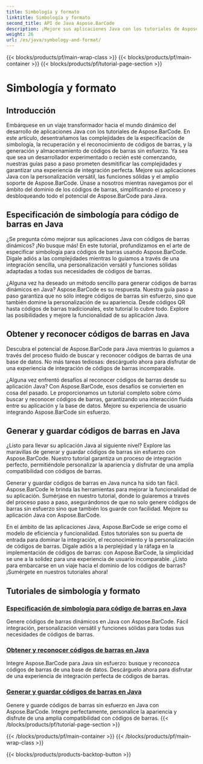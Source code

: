 ```yaml
---
title: Simbología y formato
linktitle: Simbología y formato
second_title: API de Java Aspose.BarCode
description: ¡Mejore sus aplicaciones Java con los tutoriales de Aspose.BarCode! Domine la especificación de simbología, busque y reconozca códigos de barras, y genere y guarde códigos de barras dinámicos sin esfuerzo.
weight: 26
url: /es/java/symbology-and-format/
---
```


{{< blocks/products/pf/main-wrap-class >}}
{{< blocks/products/pf/main-container >}}
{{< blocks/products/pf/tutorial-page-section >}}

# Simbología y formato

## Introducción

Embárquese en un viaje transformador hacia el mundo dinámico del desarrollo de aplicaciones Java con los tutoriales de Aspose.BarCode. En este artículo, desentrañamos las complejidades de la especificación de simbología, la recuperación y el reconocimiento de códigos de barras, y la generación y almacenamiento de códigos de barras sin esfuerzo. Ya sea que sea un desarrollador experimentado o recién esté comenzando, nuestras guías paso a paso prometen desmitificar las complejidades y garantizar una experiencia de integración perfecta. Mejore sus aplicaciones Java con la personalización versátil, las funciones sólidas y el amplio soporte de Aspose.BarCode. Únase a nosotros mientras navegamos por el ámbito del dominio de los códigos de barras, simplificando el proceso y desbloqueando todo el potencial de Aspose.BarCode para Java.

## Especificación de simbología para código de barras en Java

¿Se pregunta cómo mejorar sus aplicaciones Java con códigos de barras dinámicos? ¡No busque más! En este tutorial, profundizamos en el arte de especificar simbología para códigos de barras usando Aspose.BarCode. Dígale adiós a las complejidades mientras lo guiamos a través de una integración sencilla, una personalización versátil y funciones sólidas adaptadas a todas sus necesidades de códigos de barras.

¿Alguna vez ha deseado un método sencillo para generar códigos de barras dinámicos en Java? Aspose.BarCode es su respuesta. Nuestra guía paso a paso garantiza que no sólo integre códigos de barras sin esfuerzo, sino que también domine la personalización de su apariencia. Desde códigos QR hasta códigos de barras tradicionales, este tutorial lo cubre todo. Explore las posibilidades y mejore la funcionalidad de su aplicación Java.


## Obtener y reconocer códigos de barras en Java

Descubra el potencial de Aspose.BarCode para Java mientras lo guiamos a través del proceso fluido de buscar y reconocer códigos de barras de una base de datos. No más tareas tediosas: descárguelo ahora para disfrutar de una experiencia de integración de códigos de barras incomparable. 

¿Alguna vez enfrentó desafíos al reconocer códigos de barras desde su aplicación Java? Con Aspose.BarCode, esos desafíos se convierten en cosa del pasado. Le proporcionamos un tutorial completo sobre cómo buscar y reconocer códigos de barras, garantizando una interacción fluida entre su aplicación y la base de datos. Mejore su experiencia de usuario integrando Aspose.BarCode sin esfuerzo.

## Generar y guardar códigos de barras en Java

¿Listo para llevar su aplicación Java al siguiente nivel? Explore las maravillas de generar y guardar códigos de barras sin esfuerzo con Aspose.BarCode. Nuestro tutorial garantiza un proceso de integración perfecto, permitiéndole personalizar la apariencia y disfrutar de una amplia compatibilidad con códigos de barras.

Generar y guardar códigos de barras en Java nunca ha sido tan fácil. Aspose.BarCode le brinda las herramientas para mejorar la funcionalidad de su aplicación. Sumérjase en nuestro tutorial, donde lo guiaremos a través del proceso paso a paso, asegurándonos de que no solo genere códigos de barras sin esfuerzo sino que también los guarde con facilidad. Mejore su aplicación Java con Aspose.BarCode.

En el ámbito de las aplicaciones Java, Aspose.BarCode se erige como el modelo de eficiencia y funcionalidad. Estos tutoriales son su puerta de entrada para dominar la integración, el reconocimiento y la personalización de códigos de barras. Dígale adiós a la perplejidad y la ráfaga en la implementación de códigos de barras: con Aspose.BarCode, la simplicidad se une a la solidez para una experiencia de usuario incomparable. ¿Listo para embarcarse en un viaje hacia el dominio de los códigos de barras? ¡Sumérgete en nuestros tutoriales ahora!
## Tutoriales de simbología y formato
### [Especificación de simbología para código de barras en Java](./specifying-symbology-barcode/)
Genere códigos de barras dinámicos en Java con Aspose.BarCode. Fácil integración, personalización versátil y funciones sólidas para todas sus necesidades de códigos de barras.
### [Obtener y reconocer códigos de barras en Java](./fetching-recognizing-barcode/)
Integre Aspose.BarCode para Java sin esfuerzo: busque y reconozca códigos de barras de una base de datos. Descárguelo ahora para disfrutar de una experiencia de integración perfecta de códigos de barras.
### [Generar y guardar códigos de barras en Java](./generating-saving-barcode/)
Genere y guarde códigos de barras sin esfuerzo en Java con Aspose.BarCode. Integre perfectamente, personalice la apariencia y disfrute de una amplia compatibilidad con códigos de barras.
{{< /blocks/products/pf/tutorial-page-section >}}

{{< /blocks/products/pf/main-container >}}
{{< /blocks/products/pf/main-wrap-class >}}

{{< blocks/products/products-backtop-button >}}

